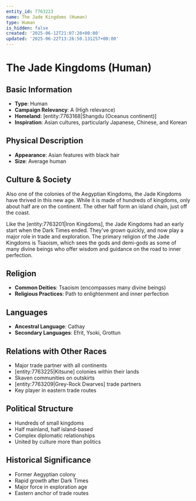 ```yaml
---
entity_id: 7763223
name: The Jade Kingdoms (Human)
type: Human
is_hidden: false
created: '2025-06-12T21:07:20+00:00'
updated: '2025-06-22T13:26:50.131257+00:00'
---
```


# The Jade Kingdoms (Human)

## Basic Information

- **Type**: Human
- **Campaign Relevancy**: A (High relevance)
- **Homeland**: [entity:7763168|Shangdu (Oceanus continent)]
- **Inspiration**: Asian cultures, particularly Japanese, Chinese, and Korean

## Physical Description

- **Appearance**: Asian features with black hair
- **Size**: Average human

## Culture & Society

Also one of the colonies of the Aegyptian Kingdoms, the Jade Kingdoms have thrived in this new age. While it is made of hundreds of kingdoms, only about half are on the continent. The other half form an island chain, just off the coast.

Like the [entity:7763201|Iron Kingdoms], the Jade Kingdoms had an early start when the Dark Times ended. They've grown quickly, and now play a major role in trade and exploration. The primary religion of the Jade Kingdoms is Tsaoism, which sees the gods and demi-gods as some of many divine beings who offer wisdom and guidance on the road to inner perfection.

## Religion

- **Common Deities**: Tsaoism (encompasses many divine beings)
- **Religious Practices**: Path to enlightenment and inner perfection

## Languages

- **Ancestral Language**: Cathay
- **Secondary Languages**: Efrit, Ysoki, Grottun

## Relations with Other Races

- Major trade partner with all continents
- [entity:7763225|Kitsune] colonies within their lands
- Skaven communities on outskirts
- [entity:7763209|Grey-Rock Dwarves] trade partners
- Key player in eastern trade routes

## Political Structure

- Hundreds of small kingdoms
- Half mainland, half island-based
- Complex diplomatic relationships
- United by culture more than politics

## Historical Significance

- Former Aegyptian colony
- Rapid growth after Dark Times
- Major force in exploration age
- Eastern anchor of trade routes